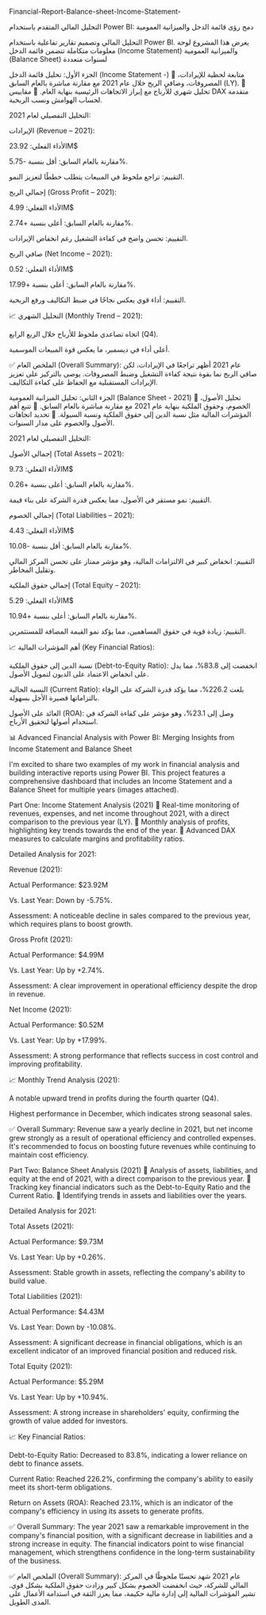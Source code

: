 Financial-Report-Balance-sheet-Income-Statement-

 التحليل المالي المتقدم باستخدام Power BI: دمج رؤى قائمة الدخل والميزانية العمومية

 التحليل المالي وتصميم تقارير تفاعلية باستخدام Power BI. يعرض هذا المشروع لوحة معلومات متكاملة تتضمن قائمة الدخل (Income Statement) والميزانية العمومية (Balance Sheet) لسنوات متعددة 

الجزء الأول: تحليل قائمة الدخل (Income Statement -)
🔹 متابعة لحظية للإيرادات، المصروفات، وصافي الربح خلال عام 2021 مع مقارنة مباشرة بالعام السابق (LY).
🔹 تحليل شهري للأرباح مع إبراز الاتجاهات الرئيسية بنهاية العام.
🔹 مقاييس DAX متقدمة لحساب الهوامش ونسب الربحية.

التحليل التفصيلي لعام 2021:

الإيرادات (Revenue – 2021):

الأداء الفعلي: 23.92M$

مقارنة بالعام السابق: أقل بنسبة -5.75%.

التقييم: تراجع ملحوظ في المبيعات يتطلب خططًا لتعزيز النمو.

إجمالي الربح (Gross Profit – 2021):

الأداء الفعلي: 4.99M$

مقارنة بالعام السابق: أعلى بنسبة +2.74%.

التقييم: تحسن واضح في كفاءة التشغيل رغم انخفاض الإيرادات.

صافي الربح (Net Income – 2021):

الأداء الفعلي: 0.52M$

مقارنة بالعام السابق: أعلى بنسبة +17.99%.

التقييم: أداء قوي يعكس نجاحًا في ضبط التكاليف ورفع الربحية.

📈 التحليل الشهري (Monthly Trend – 2021):

اتجاه تصاعدي ملحوظ للأرباح خلال الربع الرابع (Q4).

أعلى أداء في ديسمبر، ما يعكس قوة المبيعات الموسمية.

✅ الملخص العام (Overall Summary):
عام 2021 أظهر تراجعًا في الإيرادات، لكن صافي الربح نما بقوة نتيجة كفاءة التشغيل وضبط المصروفات. يوصى بالتركيز على تعزيز الإيرادات المستقبلية مع الحفاظ على كفاءة التكاليف.

الجزء الثاني: تحليل الميزانية العمومية (Balance Sheet - 2021)
🔹 تحليل الأصول، الخصوم، وحقوق الملكية بنهاية عام 2021 مع مقارنة مباشرة بالعام السابق.
🔹 تتبع أهم المؤشرات المالية مثل نسبة الدين إلى حقوق الملكية ونسبة السيولة.
🔹 تحديد اتجاهات الأصول والخصوم على مدار السنوات.

التحليل التفصيلي لعام 2021:

إجمالي الأصول (Total Assets – 2021):

الأداء الفعلي: 9.73M$

مقارنة بالعام السابق: أعلى بنسبة +0.26%.

التقييم: نمو مستقر في الأصول، مما يعكس قدرة الشركة على بناء قيمة.

إجمالي الخصوم (Total Liabilities – 2021):

الأداء الفعلي: 4.43M$

مقارنة بالعام السابق: أقل بنسبة -10.08%.

التقييم: انخفاض كبير في الالتزامات المالية، وهو مؤشر ممتاز على تحسن المركز المالي وتقليل المخاطر.

إجمالي حقوق الملكية (Total Equity – 2021):

الأداء الفعلي: 5.29M$

مقارنة بالعام السابق: أعلى بنسبة +10.94%.

التقييم: زيادة قوية في حقوق المساهمين، مما يؤكد نمو القيمة المضافة للمستثمرين.

📈 أهم المؤشرات المالية (Key Financial Ratios):

نسبة الدين إلى حقوق الملكية (Debt-to-Equity Ratio): انخفضت إلى 83.8%، مما يدل على انخفاض الاعتماد على الديون لتمويل الأصول.

النسبة الحالية (Current Ratio): بلغت 226.2%، مما يؤكد قدرة الشركة على الوفاء بالتزاماتها قصيرة الأجل بسهولة.

العائد على الأصول (ROA): وصل إلى 23.1%، وهو مؤشر على كفاءة الشركة في استخدام أصولها لتحقيق الأرباح.

📊 Advanced Financial Analysis with Power BI: Merging Insights from Income Statement and Balance Sheet

I'm excited to share two examples of my work in financial analysis and building interactive reports using Power BI. This project features a comprehensive dashboard that includes an Income Statement and a Balance Sheet for multiple years (images attached).

Part One: Income Statement Analysis (2021)
🔹 Real-time monitoring of revenues, expenses, and net income throughout 2021, with a direct comparison to the previous year (LY).
🔹 Monthly analysis of profits, highlighting key trends towards the end of the year.
🔹 Advanced DAX measures to calculate margins and profitability ratios.

Detailed Analysis for 2021:

Revenue (2021):

Actual Performance: $23.92M

Vs. Last Year: Down by -5.75%.

Assessment: A noticeable decline in sales compared to the previous year, which requires plans to boost growth.

Gross Profit (2021):

Actual Performance: $4.99M

Vs. Last Year: Up by +2.74%.

Assessment: A clear improvement in operational efficiency despite the drop in revenue.

Net Income (2021):

Actual Performance: $0.52M

Vs. Last Year: Up by +17.99%.

Assessment: A strong performance that reflects success in cost control and improving profitability.

📈 Monthly Trend Analysis (2021):

A notable upward trend in profits during the fourth quarter (Q4).

Highest performance in December, which indicates strong seasonal sales.

✅ Overall Summary:
Revenue saw a yearly decline in 2021, but net income grew strongly as a result of operational efficiency and controlled expenses. It's recommended to focus on boosting future revenues while continuing to maintain cost efficiency.

Part Two: Balance Sheet Analysis (2021)
🔹 Analysis of assets, liabilities, and equity at the end of 2021, with a direct comparison to the previous year.
🔹 Tracking key financial indicators such as the Debt-to-Equity Ratio and the Current Ratio.
🔹 Identifying trends in assets and liabilities over the years.

Detailed Analysis for 2021:

Total Assets (2021):

Actual Performance: $9.73M

Vs. Last Year: Up by +0.26%.

Assessment: Stable growth in assets, reflecting the company's ability to build value.

Total Liabilities (2021):

Actual Performance: $4.43M

Vs. Last Year: Down by -10.08%.

Assessment: A significant decrease in financial obligations, which is an excellent indicator of an improved financial position and reduced risk.

Total Equity (2021):

Actual Performance: $5.29M

Vs. Last Year: Up by +10.94%.

Assessment: A strong increase in shareholders' equity, confirming the growth of value added for investors.

📈 Key Financial Ratios:

Debt-to-Equity Ratio: Decreased to 83.8%, indicating a lower reliance on debt to finance assets.

Current Ratio: Reached 226.2%, confirming the company's ability to easily meet its short-term obligations.

Return on Assets (ROA): Reached 23.1%, which is an indicator of the company's efficiency in using its assets to generate profits.

✅ Overall Summary:
The year 2021 saw a remarkable improvement in the company's financial position, with a significant decrease in liabilities and a strong increase in equity. The financial indicators point to wise financial management, which strengthens confidence in the long-term sustainability of the business.


✅ الملخص العام (Overall Summary):
عام 2021 شهد تحسنًا ملحوظًا في المركز المالي للشركة، حيث انخفضت الخصوم بشكل كبير وزادت حقوق الملكية بشكل قوي. تشير المؤشرات المالية إلى إدارة مالية حكيمة، مما يعزز الثقة في استدامة الأعمال على المدى الطويل.
